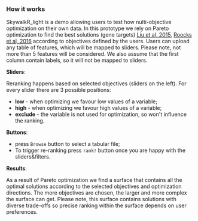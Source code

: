 ### How it works

SkywalkR_light is a demo allowing users to test how nulti-objective optimization on their own data. In this prototype we rely on Pareto optimization to find the best solutions (gene targets) [Liu et al, 2015](https://www.cs.sfu.ca/~jpei/publications/Pareto%20Optimal%20Groups%20VLDB16.pdf), [Roocks et al, 2016](https://doi.org/10.32614/RJ-2016-054) according to objectives defined by the users. Users can upload any table of features, which will be mapped to sliders. Please note, not more than 5 features will be considered. We also assume that the first column contain labels, so it will not be mapped to sliders. 

**Sliders**:

Reranking happens based on selected objectives (sliders on the left). For every slider there are 3 possible positions:

- **low** - when optimizing we favour low values of a variable;
- **high** - when optimizing we favour high values of a variable;
- **exclude** - the variable is not used for optimization, so won't influence the ranking.

**Buttons**:
- press ``Browse`` button to select a tabular file;
- To trigger re-ranking press ``rank!`` button once you are happy with the sliders&filters.

**Results**: 

As a result of Pareto optimization we find a surface that contains all the optimal solutions according to the selected objectives and optimization directions. The more objectives are chosen, the larger and more complex the surface can get. Please note, this surface contains solutions with diverse trade-offs so precise ranking within the surface depends on user preferences.    